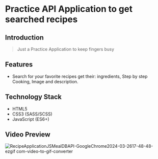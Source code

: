 # Practice API Application to get searched recipes

## Introduction
> Just a Practice Application to keep fingers busy
## Features
>
- Search for your favorite recipes get their: ingredients, Step by step Cooking, Image and description.

## Technology Stack
- HTML5
- CSS3 (SASS/SCSS)
- JavaScript (ES6+)

## Video Preview
![RecipeApplicationJSMealDBAPI-GoogleChrome2024-03-2617-48-48-ezgif com-video-to-gif-converter](https://github.com/IkaMastera/recipe-app-js-mealdb-api/assets/112602982/22fa5143-d3a4-49b6-93aa-4d7624c5955a)
